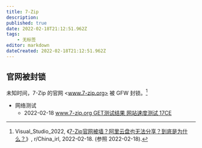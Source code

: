 ```yaml
---
title: 7-Zip
description:
published: true
date: 2022-02-18T21:12:51.962Z
tags:
    - 无标签
editor: markdown
dateCreated: 2022-02-18T21:12:51.962Z
---
```


## 官网被封锁

未知时间，7-Zip 的官网 <www.7-zip.org> 被 GFW 封锁。[^sv9a7i]

[^sv9a7i]: Visual_Studio_2022, 《[7-Zip官网被墙？阿里云盘也无法分享？到底是为什么？](www.reddit.com/r/China_irl/comments/sv9a7i/7zip官网被墙阿里云盘也无法分享到底是为什么/)》, r/China_irl, 2022-02-18. (参照 2022-02-18).

+ 网络测试
    + 2022-02-18 [www.7-zip.org GET测试结果 网站速度测试 17CE](https://web.archive.org/web/20220218080955/http://www.17ce.com/site/http/20220218_ce7b5690909111ec89545fe60f9332a6:1.html)

